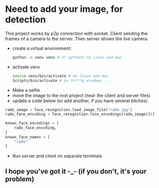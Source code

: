 # Need to add your image, for detection

This project works by p2p connection with socket. Client sending the frames of a camera to the server.
Then server shows the live camera.

- create a virtual environment:
  ```bash
  python -m venv venv # or python3 on linux and mac
  ```
- activate venv
  ```bash
  source venv/bin/activate # on linux and mac
  Scripts/bin/activate # on fu***g windows -_-
  ```
- Make a selfie
- move the image to the root project (near the client and server files)
- update a code below (or add another, if you have several bitches)

```python
rado_image = face_recognition.load_image_file("rado.jpg")
rado_face_encoding = face_recognition.face_encodings(rado_image)[0]

known_face_encodings = [
    rado_face_encoding,
]
known_face_names = [
    "rado"
]
```
- Run server and client on separate terminals

## I hope you've got it -_- (if you don't, it's your problem)
